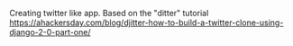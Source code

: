 Creating twitter like app. Based on the "ditter" tutorial
https://ahackersday.com/blog/djitter-how-to-build-a-twitter-clone-using-django-2-0-part-one/


